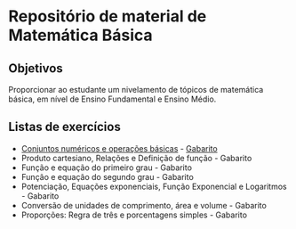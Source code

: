 # Repositório de material de Matemática Básica

## Objetivos

Proporcionar ao estudante um nivelamento de tópicos de matemática básica, em nível de Ensino Fundamental e Ensino Médio.

## Listas de exercícios

* [Conjuntos numéricos e operações básicas](https://github.com/philsf/Matematica_Basica/raw/master/MB-lista-operacoes_basicas-exercicios.pdf) - [Gabarito](https://github.com/philsf/Matematica_Basica/raw/master/MB-lista-operacoes_basicas-gabarito.pdf)
* Produto cartesiano, Relações e Definição de função - Gabarito
* Função e equação do primeiro grau - Gabarito
* Função e equação do segundo grau - Gabarito
* Potenciação, Equações exponenciais, Função Exponencial e Logaritmos - Gabarito
* Conversão de unidades de comprimento, área e volume - Gabarito
* Proporções: Regra de três e porcentagens simples - Gabarito
